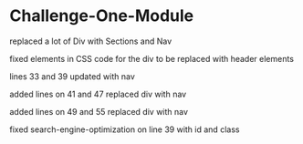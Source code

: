 # Challenge-One-Module

replaced a lot of Div with Sections and Nav

fixed elements in CSS code for the div to be replaced with header elements 

lines 33 and 39 updated with nav 

added lines on 41 and 47 replaced div with nav

added lines on 49 and 55 replaced div with nav

fixed search-engine-optimization on line 39 with id and class



